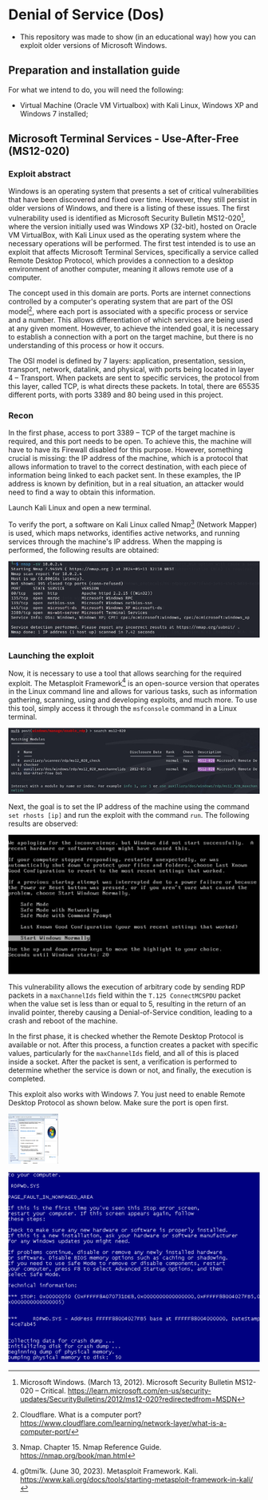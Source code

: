 # Denial of Service (Dos)

- This repository was made to show (in an educational way) how you can exploit older versions of Microsoft Windows.

## Preparation and installation guide

For what we intend to do, you will need the following:

+ Virtual Machine (Oracle VM Virtualbox) with Kali Linux, Windows XP and Windows 7 installed;

## Microsoft Terminal Services - Use-After-Free (MS12-020)

### Exploit abstract

Windows is an operating system that presents a set of critical vulnerabilities that have been discovered and fixed over time. However, they still persist in older versions of Windows, and there is a listing of these issues. 
The first vulnerability used is identified as Microsoft Security Bulletin MS12-020[^MS12], where the version initially used was Windows XP (32-bit), hosted on Oracle VM VirtualBox, with Kali Linux used as the operating system where the necessary operations will be performed. 
The first test intended is to use an exploit that affects Microsoft Terminal Services, specifically a service called Remote Desktop Protocol, which provides a connection to a desktop environment of another computer, meaning it allows remote use of a computer.

[^MS12]: Microsoft Windows. (March 13, 2012). Microsoft Security Bulletin MS12-020 – Critical. https://learn.microsoft.com/en-us/security-updates/SecurityBulletins/2012/ms12-020?redirectedfrom=MSDN

The concept used in this domain are ports. Ports are internet connections controlled by a computer's operating system that are part of the OSI model[^OSI], where each port is associated with a specific process or service and a number. 
This allows differentiation of which services are being used at any given moment. However, to achieve the intended goal, it is necessary to establish a connection with a port on the target machine, but there is no understanding of this process or how it occurs.

[^OSI]: Cloudflare. What is a computer port? https://www.cloudflare.com/learning/network-layer/what-is-a-computer-port/

The OSI model is defined by 7 layers: application, presentation, session, transport, network, datalink, and physical, with ports being located in layer 4 – Transport. When packets are sent to specific services, the protocol from this layer, called TCP, is what directs these packets. 
In total, there are 65535 different ports, with ports 3389 and 80 being used in this project.

### Recon

In the first phase, access to port 3389 – TCP of the target machine is required, and this port needs to be open. To achieve this, the machine will have to have its Firewall disabled for this purpose. 
However, something crucial is missing: the IP address of the machine, which is a protocol that allows information to travel to the correct destination, with each piece of information being linked to each packet sent. 
In these examples, the IP address is known by definition, but in a real situation, an attacker would need to find a way to obtain this information.

Launch Kali Linux and open a new terminal.

To verify the port, a software on Kali Linux called Nmap[^Nmap] (Network Mapper) is used, which maps networks, identifies active networks, and running services through the machine's IP address. When the mapping is performed, the following results are obtained:

![Nmap](assets/nmap1.png)

[^Nmap]: Nmap. Chapter 15. Nmap Reference Guide. https://nmap.org/book/man.html

### Launching the exploit

Now, it is necessary to use a tool that allows searching for the required exploit. The Metasploit Framework[^Meta] is an open-source version that operates in the Linux command line and allows for various tasks, such as information gathering, scanning, using and developing exploits, and much more. To use this tool, simply access it through the `msfconsole` command in a Linux terminal.

[^Meta]: g0tmi1k. (June 30, 2023). Metasploit Framework. Kali. https://www.kali.org/docs/tools/starting-metasploit-framework-in-kali/

![MS12](assets/ms12.png)

Next, the goal is to set the IP address of the machine using the command `set rhosts [ip]` and run the exploit with the command `run`. The following results are observed:

![Crash1](assets/crash1.png)

This vulnerability allows the execution of arbitrary code by sending RDP packets in a `maxChannelIds` field within the `T.125 ConnectMCSPDU` packet when the value set is less than or equal to 5, resulting in the return of an invalid pointer, thereby causing a Denial-of-Service condition, leading to a crash and reboot of the machine.

In the first phase, it is checked whether the Remote Desktop Protocol is available or not. After this process, a function creates a packet with specific values, particularly for the `maxChannelIds` field, and all of this is placed inside a socket. 
After the packet is sent, a verification is performed to determine whether the service is down or not, and finally, the execution is completed.

This exploit also works with Windows 7. You just need to enable Remote Desktop Protocol as shown below. Make sure the port is open first.

<img src="assets/rdp.png" width="100" height="100">


![Crash2](assets/crash2.png)